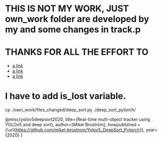 
# THIS IS NOT MY WORK, JUST own_work folder are developed by my and some changes in track.p
# THANKS FOR ALL THE EFFORT TO 
* [a link](https://github.com/mikel-brostrom/Yolov5_DeepSort_Pytorch.git)
* [a link](https://github.com/ultralytics/yolov5)
* [a link](https://github.com/nwojke/deep_sort)

# I have to add is_lost variable.  
cp ./own_work/files_changed/deep_sort.py ./deep_sort_pytorch/  


@misc{yolov5deepsort2020,
    title={Real-time multi-object tracker using YOLOv5 and deep sort},
    author={Mikel Broström},
    howpublished = {\url{https://github.com/mikel-brostrom/Yolov5_DeepSort_Pytorch}},
    year={2020}
}

